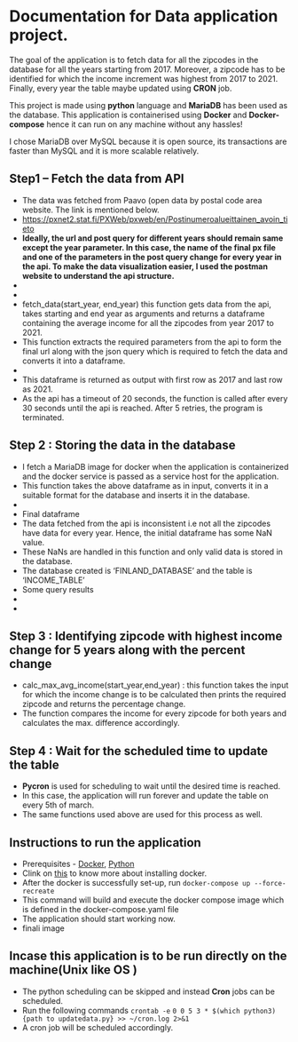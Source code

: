 # Documentation for Data application project.

The goal of the application is to fetch data for all the zipcodes in the database for all the years starting from 2017. Moreover, a zipcode has to be identified for which the income increment was highest from 2017  to 2021. Finally, every year the table maybe updated using **CRON** job.

This project is made using **python** language and **MariaDB** has been used as the database. This application is containerised using **Docker** and **Docker-compose** hence it can run on any machine without any hassles!

I chose MariaDB over MySQL because it is open source, its transactions are faster than MySQL and it is more scalable relatively.

## Step1 – Fetch the data from API
- The data was fetched from Paavo (open data by postal code area website. The link is mentioned below.
- https://pxnet2.stat.fi/PXWeb/pxweb/en/Postinumeroalueittainen_avoin_tieto
- **Ideally, the url and post query for different years should remain same except the year parameter. In this case, the name of the final px file and one of the parameters in the post query change for every year in the api. To make the data visualization easier, I used the postman website to understand the api structure.**
- 
- 
- fetch_data(start_year, end_year) this function gets data from the api, takes starting and end year as arguments and returns a dataframe containing the average income for all the zipcodes from year 2017 to 2021.
- This function extracts the required parameters from the api to form the final url along with the json query which is required to fetch the data and converts it into a dataframe.
- 
- This dataframe is returned as output with first row as 2017 and last row as 2021.
- As the api has a timeout of 20 seconds, the function is called after every 30 seconds until the api is reached. After 5 retries, the program is terminated.

## Step 2 : Storing the data in the database
- I fetch a MariaDB image for docker when the application is containerized and the docker service is passed as a service host for the application.
- This function takes the above dataframe as in input, converts it in a suitable format for the database and inserts it in the database.
- 
- Final dataframe
- The data fetched from the api is inconsistent i.e not all the zipcodes have data for every year. Hence, the initial dataframe has some NaN value.
- These NaNs are handled in this function and only valid data is stored in the database.
- The database created is ‘FINLAND_DATABASE’ and the table is ‘INCOME_TABLE’
- Some query results
- 
-

## Step 3 : Identifying zipcode with highest income change for 5 years along with the percent change
- calc_max_avg_income(start_year,end_year) : this function takes the input for which the income change is to be calculated then prints the required zipcode and returns the percentage change.
- The function compares the income for every zipcode for both years and calculates the max. difference accordingly.

## Step 4 : Wait for the scheduled time to update the table
- **Pycron** is used for scheduling to wait until the desired time is reached. 
- In this case, the application will run forever and update the table on every 5th of march.
- The same functions used above are used for this process as well.
## Instructions to run the application

- Prerequisites - [Docker](https://www.docker.com/products/docker-desktop), [Python](https://www.python.org/downloads/windows/)
- Clink on [this](https://docs.docker.com/engine/install/ubuntu/) to know more about installing docker.
- After the docker is successfully set-up, run
 ```docker-compose up --force-recreate```
- This command will build and execute the docker compose image which is defined in the docker-compose.yaml file
- The application should start working now.
- finali image

## Incase this application is to be run directly on the machine(Unix like OS )

- The python scheduling can be skipped and instead **Cron** jobs can be scheduled.
- Run the following commands
 ```crontab -e```
 ```0 0 5 3 * $(which python3) {path to updatedata.py} >> ~/cron.log 2>&1 ```
- A cron job will be scheduled accordingly.

